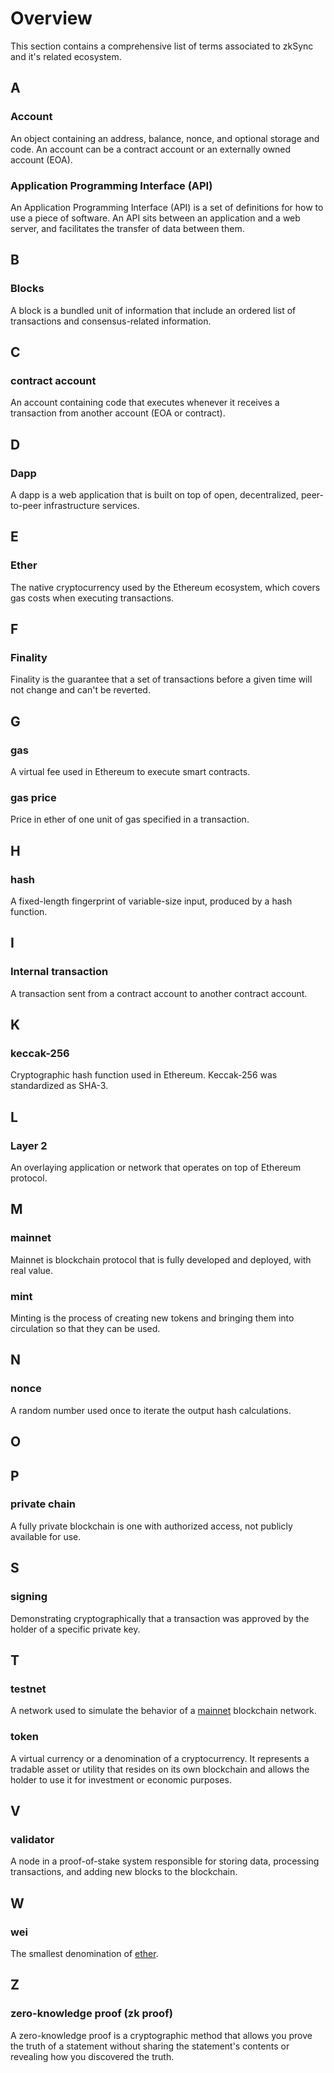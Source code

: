 # Overview

This section contains a comprehensive list of terms associated to zkSync and it's related ecosystem.

## A

### Account

An object containing an address, balance, nonce, and optional storage and code. An account can be a contract account or an externally owned account (EOA).

### Application Programming Interface (API)

An Application Programming Interface (API) is a set of definitions for how to use a piece of software. An API sits between an application and a web server, and facilitates the transfer of data between them.



## B

### Blocks

A block is a bundled unit of information that include an ordered list of transactions and consensus-related information. 

## C

### contract account

An account containing code that executes whenever it receives a transaction from another account (EOA or contract).


## D

### Dapp

A dapp is a web application that is built on top of open, decentralized, peer-to-peer infrastructure services.

## E

### Ether

The native cryptocurrency used by the Ethereum ecosystem, which covers gas costs when executing transactions.

## F

### Finality

Finality is the guarantee that a set of transactions before a given time will not change and can't be reverted.

## G

### gas

A virtual fee used in Ethereum to execute smart contracts.

### gas price

Price in ether of one unit of gas specified in a transaction.

## H

### hash 

A fixed-length fingerprint of variable-size input, produced by a hash function.

## I

### Internal transaction

A transaction sent from a contract account to another contract account.

## K

### keccak-256

Cryptographic hash function used in Ethereum. Keccak-256 was standardized as SHA-3.

## L

### Layer 2

An overlaying application or network that operates on top of Ethereum protocol. 

## M

### mainnet

Mainnet is blockchain protocol that is fully developed and deployed, with real value.

### mint

 Minting is the process of creating new tokens and bringing them into circulation so that they can be used.

## N

### nonce

A random number used once to iterate the output hash calculations.

## O

## P

### private chain

A fully private blockchain is one with authorized access, not publicly available for use.

## S

### signing

Demonstrating cryptographically that a transaction was approved by the holder of a specific private key.


## T

### testnet

A network used to simulate the behavior of a [mainnet](#mainnet) blockchain network.

### token

A virtual currency or a denomination of a cryptocurrency. It represents a tradable asset or utility that resides on its own blockchain and allows the holder to use it for investment or economic purposes.

## V

### validator

A node in a proof-of-stake system responsible for storing data, processing transactions, and adding new blocks to the blockchain. 

## W

### wei

The smallest denomination of [ether](#ether).

## Z

### zero-knowledge proof (zk proof)

A zero-knowledge proof is a cryptographic method that allows you prove the truth of a statement without sharing the statement's contents or revealing how you discovered the truth.
